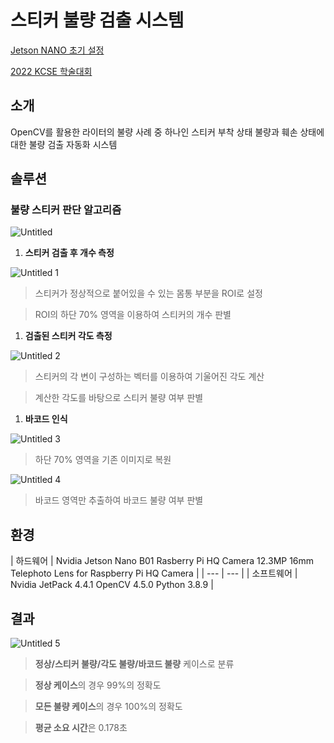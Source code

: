 # 스티커 불량 검출 시스템

[Jetson NANO 초기 설정](https://www.notion.so/Jetson-NANO-7d6e530a6862463a9a016eac200404ac)

[2022 KCSE 학술대회](https://www.notion.so/2022-KCSE-2bd5d83f7f7f4eec8673206ab0b42b26)

## 소개

OpenCV를 활용한 라이터의 불량 사례 중 하나인 스티커 부착 상태 불량과 훼손 상태에 대한 불량 검출 자동화 시스템

## 솔루션

### **불량 스티커 판단 알고리즘**

![Untitled](https://user-images.githubusercontent.com/76953652/157237256-28ae71a2-f495-4d30-8b12-35083c4bc7da.png)

1. **스티커 검출 후 개수 측정**

![Untitled 1](https://user-images.githubusercontent.com/76953652/157236945-2ca3e42d-8f78-465f-9962-03506127bf78.png)

> 스티커가 정상적으로 붙어있을 수 있는 몸통 부분을 ROI로 설정
> 

> ROI의 하단 70% 영역을 이용하여 스티커의 개수 판별
> 

1. **검출된 스티커 각도 측정**

![Untitled 2](https://user-images.githubusercontent.com/76953652/157237032-0d74f5b4-f5d4-45bb-b3d6-091b45c5e0ad.png)

> 스티커의 각 변이 구성하는 벡터를 이용하여 기울어진 각도 계산
> 

> 계산한 각도를 바탕으로 스티커 불량 여부 판별
> 

1. **바코드 인식**

![Untitled 3](https://user-images.githubusercontent.com/76953652/157237093-cc9cf88b-f398-4650-8c24-292a5f1ae1ed.png)

> 하단 70% 영역을 기존 이미지로 복원
> 

![Untitled 4](https://user-images.githubusercontent.com/76953652/157237109-2ea6614e-8da3-4920-ba60-4d32345b2521.png)

> 바코드 영역만 추출하여 바코드 불량 여부 판별
> 

## 환경

| 하드웨어 | Nvidia Jetson Nano B01
Rasberry Pi HQ Camera 12.3MP
16mm Telephoto Lens for Raspberry Pi HQ Camera |
| --- | --- |
| 소프트웨어 | Nvidia JetPack 4.4.1
OpenCV 4.5.0
Python 3.8.9 |

## 결과

![Untitled 5](https://user-images.githubusercontent.com/76953652/157237520-a6731d37-f5eb-4ef6-89f5-6a257506006b.png)

> **정상/스티커 불량/각도 불량/바코드 불량** 케이스로 분류
> 

> **정상 케이스**의 경우 99%의 정확도
> 

> **모든 불량 케이스**의 경우 100%의 정확도
> 

> **평균 소요 시간**은 0.178초
>
